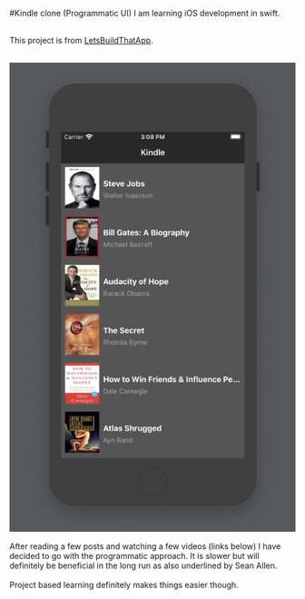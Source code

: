 #Kindle clone (Programmatic UI)
I am learning iOS development in swift. <br /><br />

This project is from [LetsBuildThatApp](https://www.letsbuildthatapp.com/). <br /><br />

![What is this](kindle-app.png)


After reading a few posts and watching a few videos (links below) I have decided to go with the programmatic 
approach. It is slower but will definitely be beneficial in the long run as also underlined by <bold>Sean Allen</bold>. 
<br /><br />
Project based learning definitely makes things easier though. 